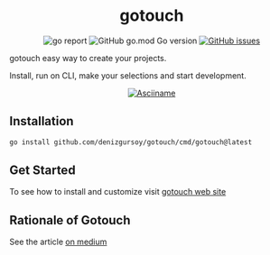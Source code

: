 <h1 align="center">gotouch</h1>
<p align="center">
<img alt="go report" src="https://goreportcard.com/badge/github.com/denizgursoy/gotouch"/>
<img alt="GitHub go.mod Go version" src="https://img.shields.io/github/go-mod/go-version/denizgursoy/gotouch">
<a href="https://github.com/denizgursoy/gotouch/issues" target="_blank"><img alt="GitHub issues" src="https://img.shields.io/github/issues/denizgursoy/gotouch?color=b"></a>
</p>

gotouch easy way to create your projects.

Install, run on CLI, make your selections and start development.

<p align="center">
<a href="https://asciinema.org/a/534755" target="_blank"><img alt="Asciiname" src="https://asciinema.org/a/534755.svg" /></a>
</p>

## Installation
```bash
go install github.com/denizgursoy/gotouch/cmd/gotouch@latest
```

## Get Started

To see how to install and customize visit [gotouch web site](https://denizgursoy.github.io/gotouch/get-started/installation.html)

## Rationale of Gotouch

See the article [on medium](https://medium.com/@dgursoy/do-not-use-go-mod-init-anymore-5ff8b372cf81)
